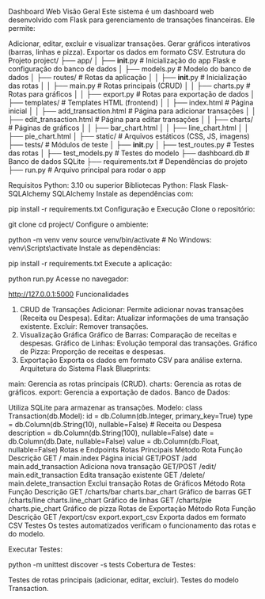 Dashboard Web
Visão Geral
Este sistema é um dashboard web desenvolvido com Flask para gerenciamento de transações financeiras. Ele permite:

Adicionar, editar, excluir e visualizar transações.
Gerar gráficos interativos (barras, linhas e pizza).
Exportar os dados em formato CSV.
Estrutura do Projeto
project/
├── app/
│   ├── __init__.py        # Inicialização do app Flask e configuração do banco de dados
│   ├── models.py          # Modelo do banco de dados
│   ├── routes/            # Rotas da aplicação
│   │   ├── __init__.py    # Inicialização das rotas
│   │   ├── main.py        # Rotas principais (CRUD)
│   │   ├── charts.py      # Rotas para gráficos
│   │   ├── export.py      # Rotas para exportação de dados
│   ├── templates/         # Templates HTML (frontend)
│   │   ├── index.html     # Página inicial
│   │   ├── add_transaction.html  # Página para adicionar transações
│   │   ├── edit_transaction.html # Página para editar transações
│   │   ├── charts/        # Páginas de gráficos
│   │       ├── bar_chart.html
│   │       ├── line_chart.html
│   │       ├── pie_chart.html
│   ├── static/            # Arquivos estáticos (CSS, JS, imagens)
├── tests/                 # Módulos de teste
│   ├── __init__.py
│   ├── test_routes.py     # Testes das rotas
│   ├── test_models.py     # Testes do modelo
├── dashboard.db           # Banco de dados SQLite
├── requirements.txt       # Dependências do projeto
├── run.py                 # Arquivo principal para rodar o app

Requisitos
Python: 3.10 ou superior
Bibliotecas Python:
Flask
Flask-SQLAlchemy
SQLAlchemy
Instale as dependências com:

pip install -r requirements.txt
Configuração e Execução
Clone o repositório:

git clone <link-do-repositorio>
cd project/
Configure o ambiente:

python -m venv venv
source venv/bin/activate  # No Windows: venv\Scripts\activate
Instale as dependências:

pip install -r requirements.txt
Execute a aplicação:

python run.py
Acesse no navegador:

http://127.0.0.1:5000
Funcionalidades
1. CRUD de Transações
Adicionar: Permite adicionar novas transações (Receita ou Despesa).
Editar: Atualizar informações de uma transação existente.
Excluir: Remover transações.
2. Visualização Gráfica
Gráfico de Barras: Comparação de receitas e despesas.
Gráfico de Linhas: Evolução temporal das transações.
Gráfico de Pizza: Proporção de receitas e despesas.
3. Exportação
Exporta os dados em formato CSV para análise externa.
Arquitetura do Sistema
Flask Blueprints:

main: Gerencia as rotas principais (CRUD).
charts: Gerencia as rotas de gráficos.
export: Gerencia a exportação de dados.
Banco de Dados:

Utiliza SQLite para armazenar as transações.
Modelo:
class Transaction(db.Model):
    id = db.Column(db.Integer, primary_key=True)
    type = db.Column(db.String(10), nullable=False)  # Receita ou Despesa
    description = db.Column(db.String(100), nullable=False)
    date = db.Column(db.Date, nullable=False)
    value = db.Column(db.Float, nullable=False)
Rotas e Endpoints
Rotas Principais
Método	Rota	Função	Descrição
GET	/	main.index	Página inicial
GET/POST	/add	main.add_transaction	Adiciona nova transação
GET/POST	/edit/<id>	main.edit_transaction	Edita transação existente
GET	/delete/<id>	main.delete_transaction	Exclui transação
Rotas de Gráficos
Método	Rota	Função	Descrição
GET	/charts/bar	charts.bar_chart	Gráfico de barras
GET	/charts/line	charts.line_chart	Gráfico de linhas
GET	/charts/pie	charts.pie_chart	Gráfico de pizza
Rotas de Exportação
Método	Rota	Função	Descrição
GET	/export/csv	export.export_csv	Exporta dados em formato CSV
Testes
Os testes automatizados verificam o funcionamento das rotas e do modelo.

Executar Testes:

python -m unittest discover -s tests
Cobertura de Testes:

Testes de rotas principais (adicionar, editar, excluir).
Testes do modelo Transaction.